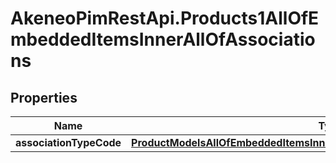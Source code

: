 # AkeneoPimRestApi.Products1AllOfEmbeddedItemsInnerAllOfAssociations

## Properties

Name | Type | Description | Notes
------------ | ------------- | ------------- | -------------
**associationTypeCode** | [**ProductModelsAllOfEmbeddedItemsInnerAllOfAssociationsAssociationTypeCode**](ProductModelsAllOfEmbeddedItemsInnerAllOfAssociationsAssociationTypeCode.md) |  | [optional] 


